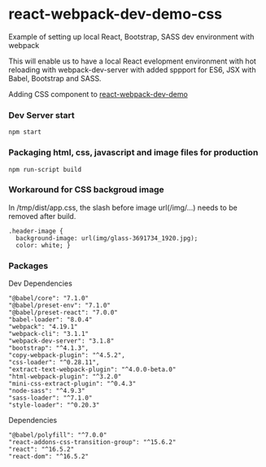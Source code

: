 # react-webpack-dev-demo-css
Example of setting up local React, Bootstrap, SASS dev environment with webpack

This will enable us to have a local React evelopment environment with hot reloading with webpack-dev-server with added sppport for ES6, JSX with Babel, Bootstrap and SASS.

Adding CSS component to [react-webpack-dev-demo](https://github.com/mydatahack/react-webpack-dev-demo)

### Dev Server start
```
npm start
```

### Packaging html, css, javascript and image files for production
```
npm run-script build
```

### Workaround for CSS backgroud image

In /tmp/dist/app.css, the slash before image url(/img/...) needs to be removed after build.

```
.header-image {
  background-image: url(img/glass-3691734_1920.jpg);
  color: white; }
```

### Packages

Dev Dependencies
```
"@babel/core": "7.1.0"
"@babel/preset-env": "7.1.0"
"@babel/preset-react": "7.0.0"
"babel-loader": "8.0.4"
"webpack": "4.19.1"
"webpack-cli": "3.1.1"
"webpack-dev-server": "3.1.8"
"bootstrap": "^4.1.3",
"copy-webpack-plugin": "^4.5.2",
"css-loader": "^0.28.11",
"extract-text-webpack-plugin": "^4.0.0-beta.0"
"html-webpack-plugin": "^3.2.0"
"mini-css-extract-plugin": "^0.4.3"
"node-sass": "^4.9.3"
"sass-loader": "^7.1.0"
"style-loader": "^0.20.3"
```

Dependencies
```
"@babel/polyfill": "^7.0.0"
"react-addons-css-transition-group": "^15.6.2"
"react": "^16.5.2"
"react-dom": "^16.5.2"
```